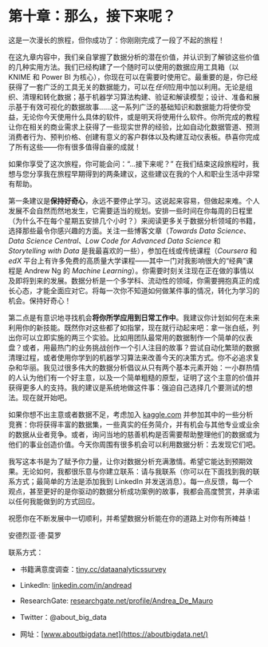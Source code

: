 # 第十章：那么，接下来呢？

这是一次漫长的旅程，但你成功了：你刚刚完成了一段了不起的旅程！

在这九章内容中，我们亲自掌握了数据分析的潜在价值，并认识到了解锁这些价值的几种实用方法。我们已经构建了一个随时可以使用的数据应用工具箱（以 KNIME 和 Power BI 为核心），你现在可以在需要时使用它。最重要的是，你已经获得了一套广泛的工具无关的数据能力，可以在*任何*应用中加以利用。无论是组织、清理和转化数据；基于机器学习算法构建、验证和解读模型；设计、准备和展示基于有效可视化的数据故事……这一系列广泛的基础知识和数据能力将使你受益，无论你今天使用什么具体的软件，或是明天将使用什么软件。你所完成的教程让你在相关的商业需求上获得了一些现实世界的经验，比如自动化数据管道、预测消费者行为、预判价格、创建有意义的客户群体以及构建互动仪表板。恭喜你完成了所有这些——你有很多值得自豪的成就！

如果你享受了这次旅程，你可能会问：“...接下来呢？” 在我们结束这段旅程时，我想与您分享我在旅程早期得到的两条建议，这些建议在我的个人和职业生活中非常有帮助。

第一条建议是**保持好奇心**，永远不要停止学习。这说起来容易，但做起来难。个人发展不会自然而然地发生，它需要适当的规划。安排一些时间在你每周的日程里（为什么不在每个星期五安排几个小时？）来阅读更多关于数据分析领域的书籍，选择那些最令你感兴趣的方面。关注一些博客文章（*Towards Data Science*、*Data Science Central*、*Low Code for Advanced Data Science* 和 *Storytelling with Data* 是我最喜欢的一些），参加在线或传统课程（*Coursera* 和 *edX* 平台上有许多免费的高质量大学课程——其中一门对我影响很大的“经典”课程是 Andrew Ng 的 *Machine Learning*）。你需要时刻关注现在正在做的事情以及即将到来的发展。数据分析是一个多学科、流动性的领域，你需要拥抱真正的成长心态，才能全面应对它。将每一次你不知道如何做某件事的情况，转化为学习的机会。保持好奇心！

第二点是有意识地寻找机会**将你所学应用到日常工作中**。我建议你计划如何在未来利用你的新技能。既然你对这些都了如指掌，现在就行动起来吧：拿一张白纸，列出你可以立即实施的两三个实验。比如用团队最常用的数据制作一个简单的仪表盘？或者，用最热门的业务挑战创作一个引人注目的故事？尝试自动化繁琐的数据清理过程，或者使用你学到的机器学习算法来改善今天的决策方式。你不必追求复杂和华丽。我见过很多伟大的数据分析倡议从只有两个基本元素开始：一小群热情的人认为他们有一个好主意，以及一个简单粗糙的原型，证明了这个主意的价值并获得更多人的支持。我的建议是系统地做这件事：强迫自己选择几个要测试的想法。现在就开始吧。

如果你想不出主意或者数据不足，考虑加入 [kaggle.com](http://kaggle.com) 并参加其中的一些分析竞赛：你将获得丰富的数据集，一些真实的任务简介，并有机会与其他专业或业余的数据从业者竞争。或者，询问当地的慈善机构是否需要帮助整理他们的数据或为他们的事业创造价值。今天你周围有很多机会可以利用数据分析：去发现它们吧。

我写这本书是为了赋予你力量，让你对数据分析充满激情。希望它能达到预期效果。无论如何，我都很乐意与你建立联系：请与我联系（你可以在下面找到我的联系方式；最简单的方法是添加我到 LinkedIn 并发送消息）。每一点反馈，每一个观点，甚至更好的是你驱动的数据分析成功案例的故事，我都会高度赞赏，并承诺以任何我能做到的方式回应。

祝愿你在不断发展中一切顺利，并希望数据分析能在你的道路上对你有所裨益！

安德烈亚·德·莫罗

联系方式：

+   书籍满意度调查：[tiny.cc/dataanalyticssurvey](http://tiny.cc/dataanalyticssurvey)

+   LinkedIn: [linkedin.com/in/andread](https://www.linkedin.com/authwall?trk=gf&trkInfo=AQHhBy8sqVFWhgAAAXt20r6AcdoaAo-iPEYcLCgznrZKj6NrjCIHpl7BejJmB8kwCgZJd6y11r40-q9l0yb-1A5RNMkP9K7AQk3SqLs0G1UHhoOFz4xGRbXQnY2o-L9xpRKDbTg=&originalReferer=&sessionRedirect=https%3A%2F%2Fwww.linkedin.com%2Fin%2Fandread)

+   ResearchGate: [researchgate.net/profile/Andrea_De_Mauro](http://researchgate.net/profile/Andrea_De_Mauro)

+   Twitter：@about_big_data

+   网址：[www.aboutbigdata.net](https://aboutbigdata.net/)
